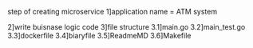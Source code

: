 
step of creating microservice
1]application name = ATM system

2]write buisnase logic code
3]file structure
	3.1]main.go
	3.2]main_test.go
	3.3]dockerfile
	3.4]biaryfile
	3.5]ReadmeMD
	3.6]Makefile